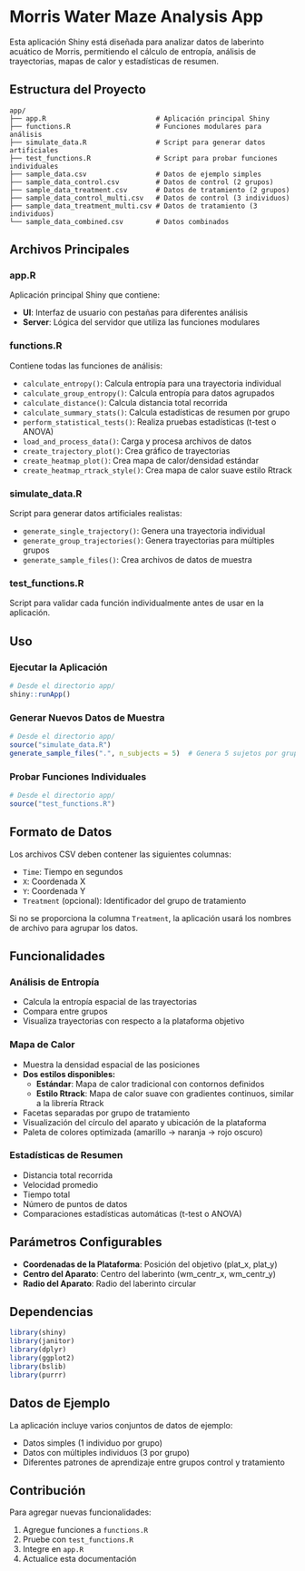 # Morris Water Maze Analysis App

Esta aplicación Shiny está diseñada para analizar datos de laberinto acuático de Morris, permitiendo el cálculo de entropía, análisis de trayectorias, mapas de calor y estadísticas de resumen.

## Estructura del Proyecto

```
app/
├── app.R                           # Aplicación principal Shiny
├── functions.R                     # Funciones modulares para análisis
├── simulate_data.R                 # Script para generar datos artificiales
├── test_functions.R                # Script para probar funciones individuales
├── sample_data.csv                 # Datos de ejemplo simples
├── sample_data_control.csv         # Datos de control (2 grupos)
├── sample_data_treatment.csv       # Datos de tratamiento (2 grupos)
├── sample_data_control_multi.csv   # Datos de control (3 individuos)
├── sample_data_treatment_multi.csv # Datos de tratamiento (3 individuos)
└── sample_data_combined.csv        # Datos combinados
```

## Archivos Principales

### app.R
Aplicación principal Shiny que contiene:
- **UI**: Interfaz de usuario con pestañas para diferentes análisis
- **Server**: Lógica del servidor que utiliza las funciones modulares

### functions.R
Contiene todas las funciones de análisis:
- `calculate_entropy()`: Calcula entropía para una trayectoria individual
- `calculate_group_entropy()`: Calcula entropía para datos agrupados
- `calculate_distance()`: Calcula distancia total recorrida
- `calculate_summary_stats()`: Calcula estadísticas de resumen por grupo
- `perform_statistical_tests()`: Realiza pruebas estadísticas (t-test o ANOVA)
- `load_and_process_data()`: Carga y procesa archivos de datos
- `create_trajectory_plot()`: Crea gráfico de trayectorias
- `create_heatmap_plot()`: Crea mapa de calor/densidad estándar
- `create_heatmap_rtrack_style()`: Crea mapa de calor suave estilo Rtrack

### simulate_data.R
Script para generar datos artificiales realistas:
- `generate_single_trajectory()`: Genera una trayectoria individual
- `generate_group_trajectories()`: Genera trayectorias para múltiples grupos
- `generate_sample_files()`: Crea archivos de datos de muestra

### test_functions.R
Script para validar cada función individualmente antes de usar en la aplicación.

## Uso

### Ejecutar la Aplicación
```r
# Desde el directorio app/
shiny::runApp()
```

### Generar Nuevos Datos de Muestra
```r
# Desde el directorio app/
source("simulate_data.R")
generate_sample_files(".", n_subjects = 5)  # Genera 5 sujetos por grupo
```

### Probar Funciones Individuales
```r
# Desde el directorio app/
source("test_functions.R")
```

## Formato de Datos

Los archivos CSV deben contener las siguientes columnas:
- `Time`: Tiempo en segundos
- `X`: Coordenada X
- `Y`: Coordenada Y  
- `Treatment` (opcional): Identificador del grupo de tratamiento

Si no se proporciona la columna `Treatment`, la aplicación usará los nombres de archivo para agrupar los datos.

## Funcionalidades

### Análisis de Entropía
- Calcula la entropía espacial de las trayectorias
- Compara entre grupos
- Visualiza trayectorias con respecto a la plataforma objetivo

### Mapa de Calor

- Muestra la densidad espacial de las posiciones
- **Dos estilos disponibles:**
  - **Estándar**: Mapa de calor tradicional con contornos definidos
  - **Estilo Rtrack**: Mapa de calor suave con gradientes continuos, similar a la librería Rtrack
- Facetas separadas por grupo de tratamiento
- Visualización del círculo del aparato y ubicación de la plataforma
- Paleta de colores optimizada (amarillo → naranja → rojo oscuro)

### Estadísticas de Resumen
- Distancia total recorrida
- Velocidad promedio
- Tiempo total
- Número de puntos de datos
- Comparaciones estadísticas automáticas (t-test o ANOVA)

## Parámetros Configurables

- **Coordenadas de la Plataforma**: Posición del objetivo (plat_x, plat_y)
- **Centro del Aparato**: Centro del laberinto (wm_centr_x, wm_centr_y)
- **Radio del Aparato**: Radio del laberinto circular

## Dependencias

```r
library(shiny)
library(janitor)
library(dplyr)
library(ggplot2)
library(bslib)
library(purrr)
```

## Datos de Ejemplo

La aplicación incluye varios conjuntos de datos de ejemplo:
- Datos simples (1 individuo por grupo)
- Datos con múltiples individuos (3 por grupo)
- Diferentes patrones de aprendizaje entre grupos control y tratamiento

## Contribución

Para agregar nuevas funcionalidades:
1. Agregue funciones a `functions.R`
2. Pruebe con `test_functions.R`
3. Integre en `app.R`
4. Actualice esta documentación
